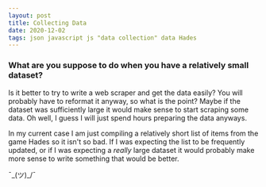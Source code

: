 ```yaml
---
layout: post
title: Collecting Data
date: 2020-12-02
tags: json javascript js "data collection" data Hades
---
```


### What are you suppose to do when you have a relatively small dataset?

Is it better to try to write a web scraper and get the data easily?
You will probably have to reformat it anyway, so what is the point?
Maybe if the dataset was sufficiently large it would make sense to start scraping some data.
Oh well, I guess I will just spend hours preparing the data anyways.

In my current case I am just compiling a relatively short list of items from the game Hades so it isn't so bad.
If I was expecting the list to be frequently updated, 
or if I was expecting a *really* large dataset it would probably make more sense to write something that would be better.

¯\_(ツ)_/¯
